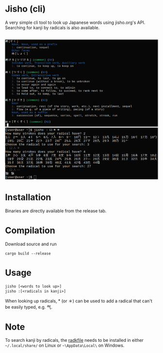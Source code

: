 # Jisho (cli)
A very simple cli tool to look up Japanese words using jisho.org's API.
Searching for kanji by radicals is also available.

<br>
<img src=".img/dab0ab082751a1b17271309c2ffc3c16d53c8498513619e50235e8157bab01fa.png">
<img src=".img/16adb8274ff5e12b13545df2996dbdc3be149b9cd5575ceb38e2d9e031117ab9.png">

# Installation
Binaries are directly available from the release tab.

# Compilation

Download source and run
```
cargo build --release
```

# Usage
```
jisho [<words to look up>]
jisho :[<radicals in kanji>]
```
When looking up radicals, * (or ＊) can be used to add a radical that can't be easily typed, e.g. 气.

# Note
To search kanji by radicals, the [radkfile](https://www.edrdg.org/krad/kradinf.html) needs to be installed in either `~/.local/share/` on Linux or `~\AppData\Local\` on Windows.
